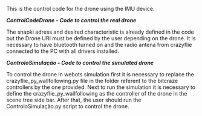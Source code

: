 This is the control code for the drone using the IMU device.



*****ControlCodeDrone - Code to control the real drone*****

The snapki adress and desired characteristic is already defined in the code but the Drone URI must be defined by the user depending on the drone.
It is necessary to have bluetooth turned on and the radio antena from crazyflie connected to the PC with all drivers installed.



*****ControloSimulação - Code to control the simulated drone*****

To control the drone in webots simulation first it is necessary to replace the crazyflie_py_wallfollowing.py file in the folder referent to the bitcraze controllers by the one provided. Next to run the simulation it is necessary to define the crazyflie_py_wallfollowing as the controller of the drone in the scene tree side bar. After that, the user should run the ControloSimulação.py script to control the drone.
